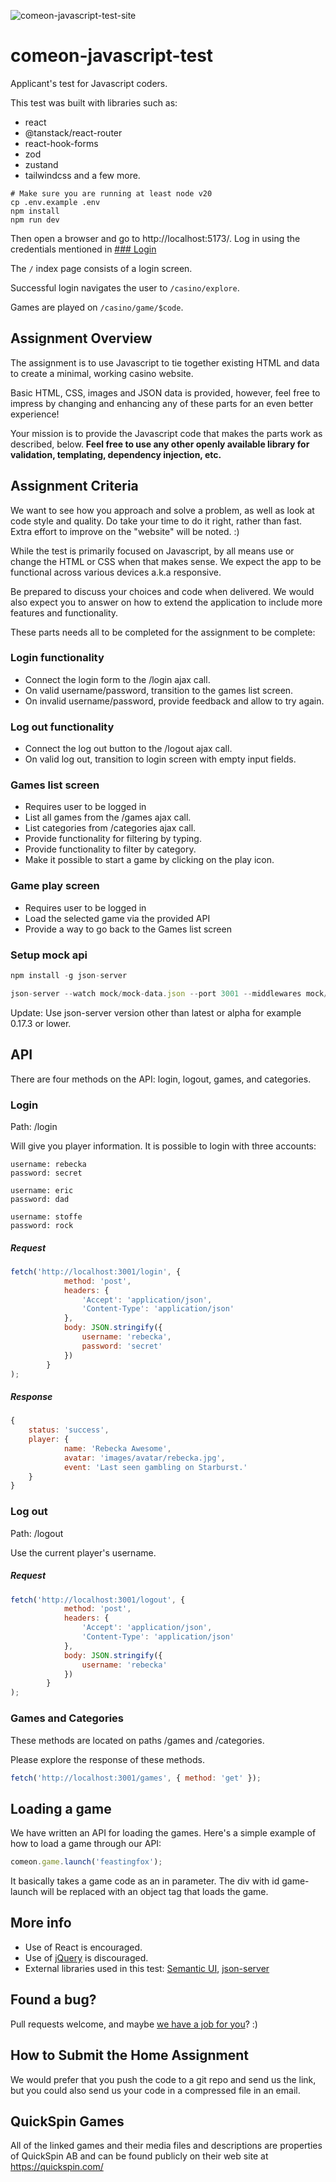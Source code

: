 ![comeon-javascript-test-site](example.png)
# comeon-javascript-test

Applicant's test for Javascript coders.

This test was built with libraries such as:
- react
- @tanstack/react-router
- react-hook-forms
- zod
- zustand
- tailwindcss
and a few more.

```shell
# Make sure you are running at least node v20
cp .env.example .env
npm install
npm run dev
```
Then open a browser and go to http://localhost:5173/. Log in using the credentials mentioned in [### Login](#login)

The `/` index page consists of a login screen.

Successful login navigates the user to `/casino/explore`.

Games are played on `/casino/game/$code`.

## Assignment Overview

The assignment is to use Javascript to tie together existing HTML and data to create a minimal, working casino website.

Basic HTML, CSS, images and JSON data is provided, however, feel free to impress by changing and enhancing any of these parts for an even better experience!

Your mission is to provide the Javascript code that makes the parts work as described, below.
**Feel free to use any other openly available library for validation, templating, dependency injection, etc.**

## Assignment Criteria

We want to see how you approach and solve a problem, as well as look at code style and quality.
Do take your time to do it right, rather than fast.
Extra effort to improve on the "website" will be noted. :)

While the test is primarily focused on Javascript, by all means use or change the HTML or CSS when that makes sense. We expect the app to be functional across various devices a.k.a responsive.

Be prepared to discuss your choices and code when delivered. We would also expect you to answer on how to extend the application to include more features and functionality.

These parts needs all to be completed for the assignment to be complete:

### Login functionality

* Connect the login form to the /login ajax call.
* On valid username/password, transition to the games list screen.
* On invalid username/password, provide feedback and allow to try again.

### Log out functionality

* Connect the log out button to the /logout ajax call.
* On valid log out, transition to login screen with empty input fields.

### Games list screen

* Requires user to be logged in
* List all games from the /games ajax call.
* List categories from /categories ajax call.
* Provide functionality for filtering by typing.
* Provide functionality to filter by category.
* Make it possible to start a game by clicking on the play icon.

### Game play screen

* Requires user to be logged in
* Load the selected game via the provided API
* Provide a way to go back to the Games list screen

### Setup mock api
```javascript
npm install -g json-server
```

```javascript
json-server --watch mock/mock-data.json --port 3001 --middlewares mock/mock-api.js
```

Update: Use json-server version other than latest or alpha for example 0.17.3 or lower.

## API
There are four methods on the API: login, logout, games, and categories.

### Login
Path: /login

Will give you player information.
It is possible to login with three accounts:

```
username: rebecka
password: secret

username: eric
password: dad

username: stoffe
password: rock
```

##### Request
```javascript
fetch('http://localhost:3001/login', {
            method: 'post',
            headers: {
                'Accept': 'application/json',
                'Content-Type': 'application/json'
            },
            body: JSON.stringify({
                username: 'rebecka',
                password: 'secret'
            })
        }
);
```

##### Response
```javascript
{
	status: 'success',
	player: {
            name: 'Rebecka Awesome',
            avatar: 'images/avatar/rebecka.jpg',
            event: 'Last seen gambling on Starburst.'            
    }
}
```

### Log out
Path: /logout

Use the current player's username.

##### Request
```javascript
fetch('http://localhost:3001/logout', {
            method: 'post',
            headers: {
                'Accept': 'application/json',
                'Content-Type': 'application/json'
            },
            body: JSON.stringify({
                username: 'rebecka'
            })
        }
);
```

### Games and Categories
These methods are located on paths /games and /categories.

Please explore the response of these methods.
```javascript
fetch('http://localhost:3001/games', { method: 'get' });
```


## Loading a game

We have written an API for loading the games. Here's a simple example of how to load a game through our API:

```javascript
comeon.game.launch('feastingfox');
```

It basically takes a game code as an in parameter.
The div with id game-launch will be replaced with an object tag that loads the game.

## More info

- Use of React is encouraged.
- Use of [jQuery](https://jquery.com/) is discouraged. 
- External libraries used in this test: [Semantic UI](http://semantic-ui.com/), [json-server](https://github.com/typicode/json-server)

## Found a bug?

Pull requests welcome, and maybe [we have a job for you](http://jobs.comeon.com/)? :)

## How to Submit the Home Assignment
We would prefer that you push the code to a git repo and send us the link, but you could also send us your code in a compressed file in an email.

## QuickSpin Games

All of the linked games and their media files and descriptions are properties of QuickSpin AB and can be found publicly on their web site at https://quickspin.com/
